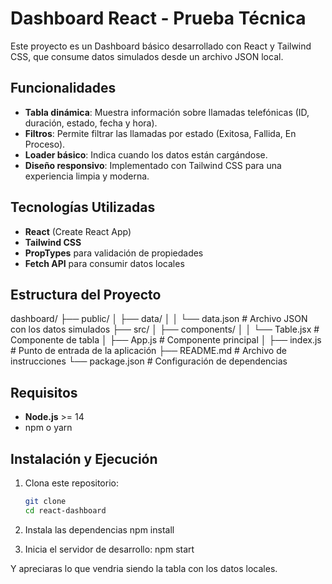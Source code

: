 # Dashboard React - Prueba Técnica

Este proyecto es un Dashboard básico desarrollado con React y Tailwind CSS, que consume datos simulados desde un archivo JSON local.

##  Funcionalidades

- **Tabla dinámica**: Muestra información sobre llamadas telefónicas (ID, duración, estado, fecha y hora).
- **Filtros**: Permite filtrar las llamadas por estado (Exitosa, Fallida, En Proceso).
- **Loader básico**: Indica cuando los datos están cargándose.
- **Diseño responsivo**: Implementado con Tailwind CSS para una experiencia limpia y moderna.

##  Tecnologías Utilizadas

- **React** (Create React App)
- **Tailwind CSS**
- **PropTypes** para validación de propiedades
- **Fetch API** para consumir datos locales

##  Estructura del Proyecto
dashboard/ ├── public/ │ ├── data/ │ │ └── data.json # Archivo JSON con los datos simulados ├── src/ │ ├── components/ │ │ └── Table.jsx # Componente de tabla │ ├── App.js # Componente principal │ ├── index.js # Punto de entrada de la aplicación ├── README.md # Archivo de instrucciones └── package.json # Configuración de dependencias


##  Requisitos

- **Node.js** >= 14
- npm o yarn

##  Instalación y Ejecución

1. Clona este repositorio:
   ```bash
   git clone 
   cd react-dashboard

2. Instala las dependencias 
npm install

3. Inicia el servidor de desarrollo:
npm start

Y apreciaras lo que vendria siendo la tabla con los datos locales.

